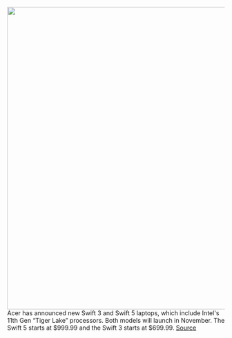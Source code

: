 <img src='https://cdn.vox-cdn.com/thumbor/31f1cOcSilFJts21CMC3mCrn9os=/0x0:1200x800/1200x800/filters:focal(504x304:696x496)/cdn.vox-cdn.com/uploads/chorus_image/image/67342568/acer.0.jpg' width='700px' /><br/>
Acer has announced new Swift 3 and Swift 5 laptops, which include Intel's 11th Gen “Tiger Lake” processors. Both models will launch in November. The Swift 5 starts at $999.99 and the Swift 3 starts at $699.99.
<a href='https://www.theverge.com/2020/9/2/21418247/acer-swifft-3-5-laptops-intel-evo-project-athena-tiger-lake-price'> Source <a/>